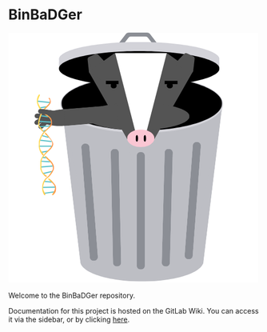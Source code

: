 #  BinBaDGer

![logo](images/BinBaDGer_bg.png)

Welcome to the BinBaDGer repository.

Documentation for this project is hosted on the GitLab Wiki. You can access it via the sidebar, or by clicking [here](../../wikis/home).